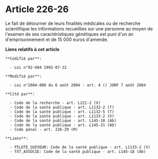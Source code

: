 # Article 226-26

Le fait de détourner de leurs finalités médicales ou de recherche scientifique les informations recueillies sur une personne
au moyen de l'examen de ses caractéristiques génétiques est puni d'un an d'emprisonnement et de 15 000 euros d'amende.

**Liens relatifs à cet article**

	**Codifié par**:

	  - Loi n°92-684 1992-07-22

	**Modifié par**:

	  - Loi n°2004-800 du 6 août 2004 - art. 4 () JORF 7 août 2004

	**Cité par**:

	  - Code de la recherche - art. L221-2 (V)
	  - Code de la santé publique - art. L1132-2 (T)
	  - Code de la santé publique - art. L1132-5 (T)
	  - Code de la santé publique - art. L1133-2 (V)
	  - Code de la santé publique - art. L145-18 (Ab)
	  - Code de la santé publique - art. L145-21 (Ab)
	  - Code pénal - art. 226-29 (M)

	**Liens**:

	  - PILOTE_SUIVEUR: Code de la santé publique - art. L1133-2 (V)
	  - TXT_ASSOCIE: Code de la santé publique - art. L145-18 (Ab)
